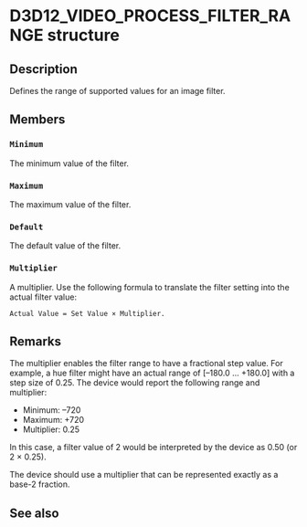 # D3D12_VIDEO_PROCESS_FILTER_RANGE structure

## Description

Defines the range of supported values for an image filter.

## Members

### `Minimum`

The minimum value of the filter.

### `Maximum`

The maximum value of the filter.

### `Default`

The default value of the filter.

### `Multiplier`

A multiplier. Use the following formula to translate the filter setting into the actual filter value:

`Actual Value = Set Value × Multiplier.`

## Remarks

The multiplier enables the filter range to have a fractional step value. For example, a hue filter might have an actual range of [–180.0 ... +180.0] with a step size of 0.25. The device would report the following range and multiplier:

- Minimum: –720
- Maximum: +720
- Multiplier: 0.25

In this case, a filter value of 2 would be interpreted by the device as 0.50 (or 2 × 0.25).

The device should use a multiplier that can be represented exactly as a base-2 fraction.

## See also